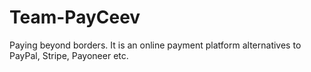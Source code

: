 # Team-PayCeev
Paying beyond borders. It is an online payment platform alternatives to PayPal, Stripe, Payoneer etc.
